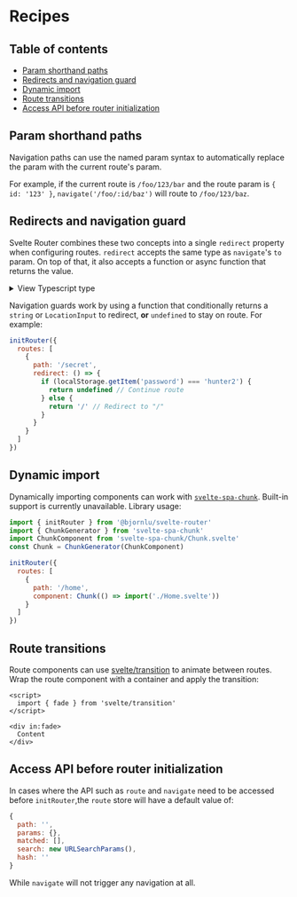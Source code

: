 # Recipes

## Table of contents

- [Param shorthand paths](#param-shorthand-paths)
- [Redirects and navigation guard](#redirects-and-navigation-guard)
- [Dynamic import](#dynamic-import)
- [Route transitions](#route-transitions)
- [Access API before router initialization](#access-api-before-router-initialization)

## Param shorthand paths

Navigation paths can use the named param syntax to automatically replace the param with the current route's param.

For example, if the current route is `/foo/123/bar` and the route param is `{ id: '123' }`, `navigate('/foo/:id/baz')` will route to `/foo/123/baz`.

## Redirects and navigation guard

Svelte Router combines these two concepts into a single `redirect` property when configuring routes. `redirect` accepts the same type as `navigate`'s `to` param. On top of that, it also accepts a function or async function that returns the value.

<details>
  <summary>View Typescript type</summary>

```ts
type Thunk<T> = T | (() => T)

type Promisable<T> = T | Promise<T>

type RedirectOption = Thunk<Promisable<string | LocationInput | undefined>>
```

</details>

Navigation guards work by using a function that conditionally returns a `string` or `LocationInput` to redirect, **or** `undefined` to stay on route. For example:

```js
initRouter({
  routes: [
    {
      path: '/secret',
      redirect: () => {
        if (localStorage.getItem('password') === 'hunter2') {
          return undefined // Continue route
        } else {
          return '/' // Redirect to "/"
        }
      }
    }
  ]
})
```

## Dynamic import

Dynamically importing components can work with [`svelte-spa-chunk`](https://github.com/hmmhmmhm/svelte-spa-chunk). Built-in support is currently unavailable. Library usage:

```js
import { initRouter } from '@bjornlu/svelte-router'
import { ChunkGenerator } from 'svelte-spa-chunk'
import ChunkComponent from 'svelte-spa-chunk/Chunk.svelte'
const Chunk = ChunkGenerator(ChunkComponent)

initRouter({
  routes: [
    {
      path: '/home',
      component: Chunk(() => import('./Home.svelte'))
    }
  ]
})
```

## Route transitions

Route components can use [svelte/transition](https://svelte.dev/docs#svelte_transition) to animate between routes. Wrap the route component with a container and apply the transition:

```svelte
<script>
  import { fade } from 'svelte/transition'
</script>

<div in:fade>
  Content
</div>
```

## Access API before router initialization

In cases where the API such as `route` and `navigate` need to be accessed before `initRouter`,the `route` store will have a default value of:

```js
{
  path: '',
  params: {},
  matched: [],
  search: new URLSearchParams(),
  hash: ''
}
```

While `navigate` will not trigger any navigation at all.
